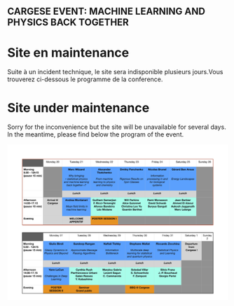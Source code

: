 ## CARGESE EVENT: MACHINE LEARNING AND PHYSICS BACK TOGETHER

# Site en maintenance
Suite à un incident technique, le site sera indisponible plusieurs jours.Vous trouverez ci-dessous le programme de la conference.

# Site under maintenance
Sorry for the inconvenience but the site will be unavailable for several days. In the meantime, please find below the program of the event.

![program](program.jpg)

